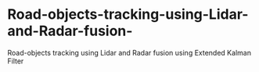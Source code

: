 # Road-objects-tracking-using-Lidar-and-Radar-fusion-
Road-objects tracking using Lidar and Radar fusion using  Extended Kalman Filter  
